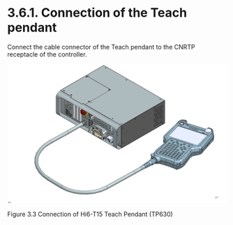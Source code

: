 ﻿# 3.6.1. Connection of the Teach pendant 

Connect the cable connector of the Teach pendant to the CNRTP receptacle of the controller.

![](../../_assets/그림_3.5_Hi6-N_(U)_티칭펜던트의_접속.png  )

Figure 3.3 Connection of Hi6-T15 Teach Pendant (TP630)  
